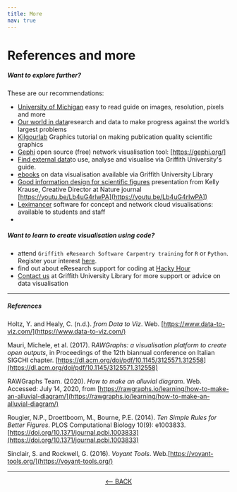 ```yaml
---
title: More
nav: true
---
```

# References and more

##### Want to explore further?

These are our recommendations:
- [University of Michigan](https://guides.lib.umich.edu/allaboutimages) easy to read guide on images, resolution, pixels and more
- [Our world in data](https://ourworldindata.org/)research and data to make progress against the world’s largest problems 
- [Kilgourlab](http://www.kilgourlab.com/graphics-exercise/) Graphics tutorial on making publication quality scientific graphics
- [Gephi](https://gephi.org/) open source (free) network visualisation tool: [https://gephi.org/]
- [Find external data](https://libraryguides.griffith.edu.au/finddata)to use, analyse and visualise via Griffith University's guide.
- [ebooks](https://griffith-summon-serialssolutions-com.libraryproxy.griffith.edu.au/search?s.q=data+visualisation&search-type=all#!/search?ho=t&fvf=ContentType,Book%20%252F%20eBook,f&rf=PublicationDate,2015-07-14:2020-07-14&l=en-AU&q=data%20visualisation) on data visualisation available via Griffith University Library
- [Good information design for scientific figures](https://youtu.be/Lb4uG4rIwPA]) presentation from Kelly Krause, Creative Director at Nature journal [https://youtu.be/Lb4uG4rIwPA](https://youtu.be/Lb4uG4rIwPA])
- [Leximancer](https://www.griffith.edu.au/student-computing/available-software) software for concept and network cloud visualisations: available to students and staff
- 
##### Want to learn to create visualisation using code? 

- attend `Griffith eResearch Software Carpentry training` for `R` or `Python`.  Register your interest [here](https://forms.office.com/Pages/ResponsePage.aspx?id=q8h8Wtykm0-_YGZxQEmtYgli2x3zWW9Nt79Pc1vnhxZUMURYSENZV1MyT1pKTFlTTEFON1FYWDIyVSQlQCN0PWcu).
- find out about eResearch support for coding at [Hacky Hour](https://www.griffith.edu.au/eresearch-services/hacky-hour)
- [Contact us](https://intranet.secure.griffith.edu.au/library/forms/help) at Griffith University Library for more support or advice on data visualisation


-----

##### References

Holtz, Y. and Healy, C. (n.d.). *from Data to Viz*. Web. [https://www.data-to-viz.com/](https://www.data-to-viz.com/)

Mauri, Michele, et al. (2017). R*AWGraphs: a visualisation platform to create open outputs*, in Proceedings of the 12th biannual conference on Italian SIGCHI chapter. [https://dl.acm.org/doi/pdf/10.1145/3125571.312558](https://dl.acm.org/doi/pdf/10.1145/3125571.312558)

RAWGraphs Team. (2020). *How to make an alluvial diagram*. Web. Accessed: July 14, 2020, from [https://rawgraphs.io/learning/how-to-make-an-alluvial-diagram/](https://rawgraphs.io/learning/how-to-make-an-alluvial-diagram/)

Rougier, N.P., Droettboom, M., Bourne, P.E. (2014). *Ten Simple Rules for  Better Figures*. PLOS Computational Biology 10(9): e1003833. [https://doi.org/10.1371/journal.pcbi.1003833](https://doi.org/10.1371/journal.pcbi.1003833)

Sinclair, S. and Rockwell, G. (2016). *Voyant Tools*. Web.[https://voyant-tools.org/](https://voyant-tools.org/)

-----

<p align="center">
  <a href="https://griffithunilibrary.github.io/data-vis-basics/content/6-rawgraphs.html"><-- BACK</a>
</p>
